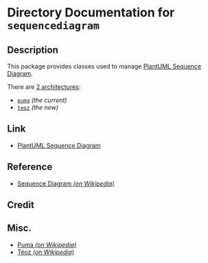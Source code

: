 # Directory Documentation for `sequencediagram`

## Description
This package provides classes used to manage [PlantUML Sequence Diagram](https://plantuml.com/sequence-diagram).

There are [2 architectures](https://plantuml.com/teoz):
- [`puma`](./puma/) _(the current)_
- [`teoz`](./teoz/) _(the new)_

## Link
- [PlantUML Sequence Diagram](https://plantuml.com/sequence-diagram)

## Reference
- [Sequence Diagram _(on Wikipedia)_](https://en.wikipedia.org/wiki/Sequence_diagram)

## Credit

## Misc.
- [Puma _(on Wikipedia)_](https://en.wikipedia.org/wiki/Puma)
- [Téoz _(on Wikipedia)_](https://en.wikipedia.org/wiki/T%C3%A9oz)
